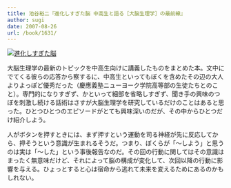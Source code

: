 ```yaml
---
title: 池谷裕二『進化しすぎた脳 中高生と語る［大脳生理学］の最前線』
author: sugi
date: 2007-08-26
url: /book/1631/
---
```

<a href="http://www.amazon.co.jp/exec/obidos/ASIN/4062575388/chezsugi-22/ref=nosim/" name="amazletlink" target="_blank"><img src="http://i1.wp.com/ec2.images-amazon.com/images/I/5109lpQB6gL.SL160.jpg?w=660" alt="進化しすぎた脳"  class="alignleft" data-recalc-dims="1" /></a>

大脳生理学の最新のトピックを中高生向けに講義したものをまとめた本。文中にでてくる彼らの応答から察するに、中高生といってもぼくを含めたその辺の大人よりよっぽど優秀だった（慶應義塾ニューヨーク学院高等部の生徒たちとのこと）。専門的になりすぎず、かといって細部を省略しすぎず、聞き手の興味のつぼを刺激し続ける話術はさすが大脳生理学を研究しているだけのことはあると思った。ひとつひとつのエピソードがとても興味深いのだが、その中からひとつだけ紹介しよう。

人がボタンを押すときには、まず押すという運動を司る神経が先に反応してから、押そうという意識が生まれるそうだ。つまり、ぼくらが「～しよう」と思うのは実は「～した」という事後報告なのだ。その回の行動に関してはその意識はまったく無意味だけど、それによって脳の構成が変化して、次回以降の行動に影響を与える。ひょっとすると心は宿命から逃れて未来を変えるためにあるのかもしれない。

